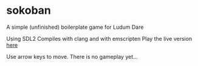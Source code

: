 # sokoban
A simple (unfinished) boilerplate game for Ludum Dare

Using SDL2
Compiles with clang and with emscripten
Play the live version [here](https://dl.dropboxusercontent.com/u/1618340/sokoban/index.html)

Use arrow keys to move.
There is no gameplay yet...
